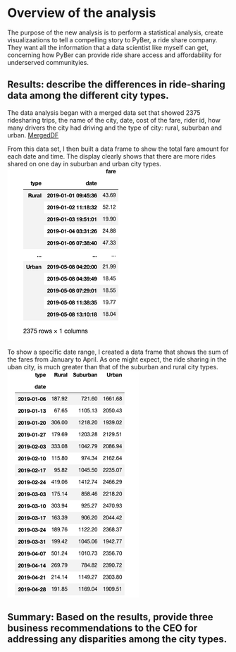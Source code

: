 # Overview of the analysis
The purpose of the new analysis is to perform a statistical analysis, create visualizaations to tell a compelling story to PyBer, a ride share company.  They want all the information that a data scientist like myself can get, concerning how PyBer can provide ride share access and affordability for underserved communityies.  

## Results: describe the differences in ride-sharing data among the different city types.
The data analysis began with a merged data set that showed 2375 ridesharing trips, the name of the city, date, cost of the fare, rider id, how many drivers the city had driving and the type of city:  rural, suburban and urban.
[MergedDF](MergedDF.png)

From this data set, I then built a data frame to show the total fare amount for each date and time.  The display clearly shows that there are more rides shared on one day in suburban and urban city types.
![Sumofthefares_bycity_type](Sumofthefares_bycity_type.png)

To show a specific date range, I created a data frame that shows the sum of the fares from January to April.  As one might expect, the ride sharing in the uban city, is much greater than that of the suburban and rural city types.
![Weekly_Fares_Jan_to_April](Weekly_Fares_Jan_to_April.png)

## Summary: Based on the results, provide three business recommendations to the CEO for addressing any disparities among the city types.
